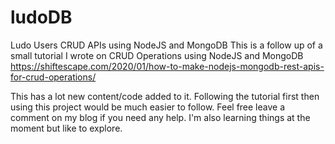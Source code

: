 # ludoDB
Ludo Users CRUD APIs using NodeJS and MongoDB
This is a follow up of a small tutorial I wrote on CRUD Operations using NodeJS and MongoDB 
https://shiftescape.com/2020/01/how-to-make-nodejs-mongodb-rest-apis-for-crud-operations/

This has a lot new content/code added to it. 
Following the tutorial first then using this project would be much easier to follow.
Feel free leave a comment on my blog if you need any help.
I'm also learning things at the moment but like to explore. 
